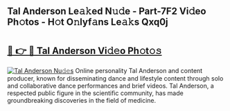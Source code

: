 ## Tal Anderson Le𝚊𝚔ed N𝚞𝚍e - Part-7F2 Vi𝚍eo Ph𝚘tos - H𝚘t O𝚗lyf𝚊ns Le𝚊𝚔s Qxq0j

# <h2><a href="http://hf1zfgo.feru.top/?c=Tal+Anderson">🔗 👉 🔴 Tal Anderson Vi𝚍𝚎o Ph𝚘t𝚘𝚜</a></h2>

[![Tal Anderson Nu𝚍𝚎s](https://i.imgur.com/0TWrTi3.gif)](http://hf1zfgo.feru.top/?c=Tal+Anderson)
Online personality Tal Anderson and content producer, known for disseminating dance and lifestyle content through solo and collaborative dance performances and brief videos. Tal Anderson, a respected public figure in the scientific community, has made groundbreaking discoveries in the field of medicine. 
